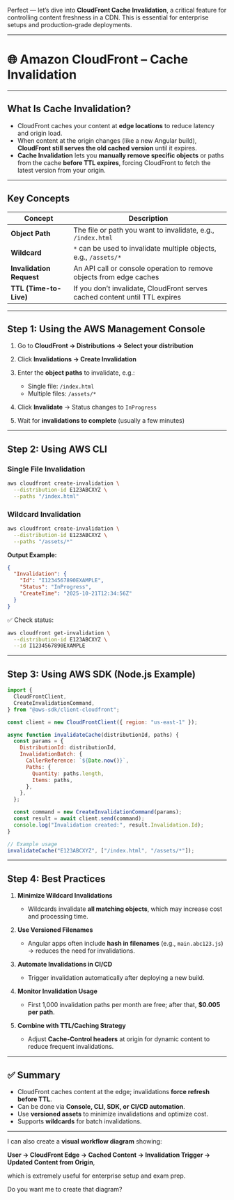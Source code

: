 Perfect — let’s dive into **CloudFront Cache Invalidation**, a critical feature for controlling content freshness in a CDN. This is essential for enterprise setups and production-grade deployments.

---

# 🌐 **Amazon CloudFront – Cache Invalidation**

---

## **What Is Cache Invalidation?**

- CloudFront caches your content at **edge locations** to reduce latency and origin load.
- When content at the origin changes (like a new Angular build), **CloudFront still serves the old cached version** until it expires.
- **Cache Invalidation** lets you **manually remove specific objects** or paths from the cache **before TTL expires**, forcing CloudFront to fetch the latest version from your origin.

---

## **Key Concepts**

| Concept                  | Description                                                                 |
| ------------------------ | --------------------------------------------------------------------------- |
| **Object Path**          | The file or path you want to invalidate, e.g., `/index.html`                |
| **Wildcard**             | `*` can be used to invalidate multiple objects, e.g., `/assets/*`           |
| **Invalidation Request** | An API call or console operation to remove objects from edge caches         |
| **TTL (Time-to-Live)**   | If you don’t invalidate, CloudFront serves cached content until TTL expires |

---

## **Step 1: Using the AWS Management Console**

1. Go to **CloudFront → Distributions → Select your distribution**
2. Click **Invalidations → Create Invalidation**
3. Enter the **object paths** to invalidate, e.g.:

   - Single file: `/index.html`
   - Multiple files: `/assets/*`

4. Click **Invalidate** → Status changes to `InProgress`
5. Wait for **invalidations to complete** (usually a few minutes)

---

## **Step 2: Using AWS CLI**

### **Single File Invalidation**

```bash
aws cloudfront create-invalidation \
  --distribution-id E123ABCXYZ \
  --paths "/index.html"
```

### **Wildcard Invalidation**

```bash
aws cloudfront create-invalidation \
  --distribution-id E123ABCXYZ \
  --paths "/assets/*"
```

**Output Example:**

```json
{
  "Invalidation": {
    "Id": "I1234567890EXAMPLE",
    "Status": "InProgress",
    "CreateTime": "2025-10-21T12:34:56Z"
  }
}
```

✅ Check status:

```bash
aws cloudfront get-invalidation \
  --distribution-id E123ABCXYZ \
  --id I1234567890EXAMPLE
```

---

## **Step 3: Using AWS SDK (Node.js Example)**

```javascript
import {
  CloudFrontClient,
  CreateInvalidationCommand,
} from "@aws-sdk/client-cloudfront";

const client = new CloudFrontClient({ region: "us-east-1" });

async function invalidateCache(distributionId, paths) {
  const params = {
    DistributionId: distributionId,
    InvalidationBatch: {
      CallerReference: `${Date.now()}`,
      Paths: {
        Quantity: paths.length,
        Items: paths,
      },
    },
  };

  const command = new CreateInvalidationCommand(params);
  const result = await client.send(command);
  console.log("Invalidation created:", result.Invalidation.Id);
}

// Example usage
invalidateCache("E123ABCXYZ", ["/index.html", "/assets/*"]);
```

---

## **Step 4: Best Practices**

1. **Minimize Wildcard Invalidations**

   - Wildcards invalidate **all matching objects**, which may increase cost and processing time.

2. **Use Versioned Filenames**

   - Angular apps often include **hash in filenames** (e.g., `main.abc123.js`) → reduces the need for invalidations.

3. **Automate Invalidations in CI/CD**

   - Trigger invalidation automatically after deploying a new build.

4. **Monitor Invalidation Usage**

   - First 1,000 invalidation paths per month are free; after that, **$0.005 per path**.

5. **Combine with TTL/Caching Strategy**

   - Adjust **Cache-Control headers** at origin for dynamic content to reduce frequent invalidations.

---

## ✅ **Summary**

- CloudFront caches content at the edge; invalidations **force refresh before TTL**.
- Can be done via **Console, CLI, SDK, or CI/CD automation**.
- Use **versioned assets** to minimize invalidations and optimize cost.
- Supports **wildcards** for batch invalidations.

---

I can also create a **visual workflow diagram** showing:

**User → CloudFront Edge → Cached Content → Invalidation Trigger → Updated Content from Origin**,

which is extremely useful for enterprise setup and exam prep.

Do you want me to create that diagram?
